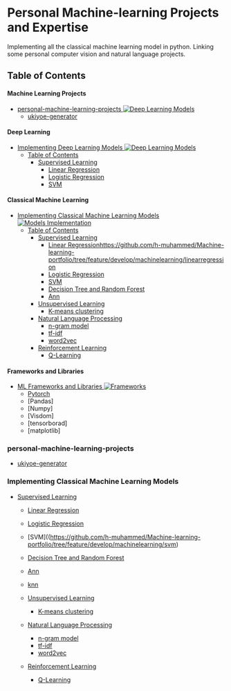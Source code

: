 # Personal Machine-learning Projects and Expertise
Implementing all the classical machine learning model in python. Linking some personal computer vision and natural language projects.

## Table of Contents

#### Machine Learning Projects
<!-- MarkdownTOC depth=4 -->

- [personal-machine-learning-projects ![Deep Learning Models](https://cdn.rawgit.com/sindresorhus/awesome/d7305f38d29fed78fa85652e3a63e154dd8e8829/media/badge.svg)](#personal-machine-learning-projects)
  - [ukiyoe-generator](#ukiyoe-generator)

#### Deep Learning
<!-- MarkdownTOC depth=4 -->

- [Implementing Deep Learning Models ![Deep Learning Models](https://cdn.rawgit.com/sindresorhus/awesome/d7305f38d29fed78fa85652e3a63e154dd8e8829/media/badge.svg)](#awesome-machine-learning-)
  - [Table of Contents](#table-of-contents)
    - [Supervised Learning](#frameworks-and-libraries)
        - [Linear Regression](#frameworks-and-libraries)
        - [Logistic Regression](#frameworks-and-libraries)
        - [SVM](#frameworks-and-libraries)

#### Classical Machine Learning 
<!-- MarkdownTOC depth=4 -->

- [Implementing Classical Machine Learning Models ![Models Implementation](https://cdn.rawgit.com/sindresorhus/awesome/d7305f38d29fed78fa85652e3a63e154dd8e8829/media/badge.svg)](#awesome-machine-learning-)
  - [Table of Contents](#table-of-contents)
    - [Supervised Learning](#frameworks-and-libraries)
        - [Linear Regression](#frameworks-and-libraries)https://github.com/h-muhammed/Machine-learning-portfolio/tree/feature/develop/machinelearning/linearregression
        - [Logistic Regression](#frameworks-and-libraries)
        - [SVM](#frameworks-and-libraries)
        - [Decision Tree and Random Forest](#frameworks-and-libraries)
        - [Ann](#frameworks-and-libraries)
    - [Unsupervised Learning](#frameworks-and-libraries)
        - [K-means clustering](#frameworks-and-libraries)
    - [Natural Language Processing](#frameworks-and-libraries)
        - [n-gram model](#frameworks-and-libraries)
        - [tf-idf](#frameworks-and-libraries)
        - [word2vec](#frameworks-and-libraries)
    - [Reinforcement Learning](#frameworks-and-libraries)
        - [Q-Learning](#frameworks-and-libraries)

#### Frameworks and Libraries
<!-- MarkdownTOC depth=4 -->

- [ML Frameworks and Libraries ![Frameworks](https://cdn.rawgit.com/sindresorhus/awesome/d7305f38d29fed78fa85652e3a63e154dd8e8829/media/badge.svg)](#awesome-machine-learning-)
  - [Pytorch](https://github.com/h-muhammed/pytorch-2.0-mastery/tree/feature/quick-start)
  - [Pandas]
  - [Numpy]
  - [Visdom]
  - [tensorborad]
  - [matplotlib]

### personal-machine-learning-projects
<!-- MarkdownTOC depth=4 -->

  - [ukiyoe-generator](https://github.com/h-muhammed/ukiyoe_generator)

### Implementing Classical Machine Learning Models
<!-- MarkdownTOC depth=4 -->

  - [Supervised Learning](#frameworks-and-libraries)
      - [Linear Regression](https://github.com/h-muhammed/Machine-learning-portfolio/tree/feature/develop/machinelearning/linearregression)
      - [Logistic Regression](https://github.com/h-muhammed/Machine-learning-portfolio/tree/feature/develop/machinelearning/logisticregression)
      - [SVM]((https://github.com/h-muhammed/Machine-learning-portfolio/tree/feature/develop/machinelearning/svm)
      - [Decision Tree and Random Forest](https://github.com/h-muhammed/Machine-learning-portfolio/tree/feature/develop/machinelearning/decisiontree)
      - [Ann](#frameworks-and-libraries)
      - [knn](https://github.com/h-muhammed/Machine-learning-portfolio/tree/feature/develop/machinelearning/knn)
       
    - [Unsupervised Learning](#frameworks-and-libraries)
        - [K-means clustering](https://github.com/h-muhammed/Machine-learning-portfolio/tree/feature/develop/machinelearning/kmeans)
    - [Natural Language Processing](#frameworks-and-libraries)
        - [n-gram model](#frameworks-and-libraries)
        - [tf-idf](#frameworks-and-libraries)
        - [word2vec](#frameworks-and-libraries)
    - [Reinforcement Learning](#frameworks-and-libraries)
        - [Q-Learning](#frameworks-and-libraries)

